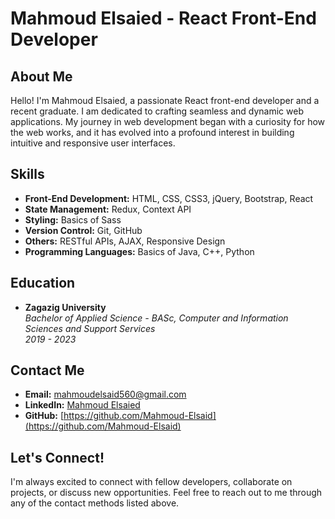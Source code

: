 
# Mahmoud Elsaied - React Front-End Developer

## About Me

Hello! I'm Mahmoud Elsaied, a passionate React front-end developer and a recent graduate. I am dedicated to crafting seamless and dynamic web applications. My journey in web development began with a curiosity for how the web works, and it has evolved into a profound interest in building intuitive and responsive user interfaces.

## Skills

- **Front-End Development:** HTML, CSS, CSS3, jQuery, Bootstrap, React
- **State Management:** Redux, Context API
- **Styling:** Basics of Sass
- **Version Control:** Git, GitHub
- **Others:** RESTful APIs, AJAX, Responsive Design
- **Programming Languages:** Basics of Java, C++, Python

## Education

- **Zagazig University**  
  *Bachelor of Applied Science - BASc, Computer and Information Sciences and Support Services*  
  *2019 - 2023*

## Contact Me

- **Email:** [mahmoudelsaid560@gmail.com](mailto:mahmoudelsaid560@gmail.com)
- **LinkedIn:** [Mahmoud Elsaied](https://www.linkedin.com/in/mahmoud-elsaid-a55a29239)
- **GitHub:** [https://github.com/Mahmoud-Elsaid](https://github.com/Mahmoud-Elsaid)

## Let's Connect!

I'm always excited to connect with fellow developers, collaborate on projects, or discuss new opportunities. Feel free to reach out to me through any of the contact methods listed above.
